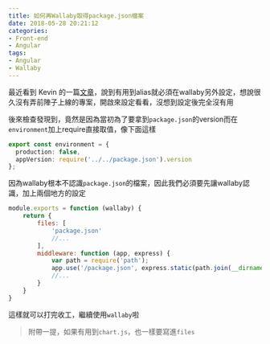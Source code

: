 ```yaml
---
title: 如何再Wallaby取得package.json檔案
date: 2018-05-28 20:21:12
categories:
- Front-end
- Angular
tags:
- Angular
- Wallaby
---
```


最近看到 Kevin 的一篇[文章](https://www.facebook.com/CKNotepad/posts/542075559526993)，說到有用到alias就必須在wallaby另外設定，想說很久沒有弄前陣子上線的專案，開啟來設定看看，沒想到設定後完全沒有用

<!--more-->

後來檢查發現到，竟然是因為當初為了要拿到`package.json`的version而在`environment`加上require直接取值，像下面這樣

```typescript
export const environment = {
  production: false,
  appVersion: require('../../package.json').version
};
```

因為wallaby根本不認識`package.json`的檔案，因此我們必須要先讓wallaby認識，加上兩個地方的設定

```javascript
module.exports = function (wallaby) {
    return {
        files: [
            'package.json'
            //...
        ],
        middleware: function (app, express) {
            var path = require('path');
            app.use('/package.json', express.static(path.join(__dirname, 'package.json')));
            //...
        }
    }
}
```

這樣就可以打完收工，繼續使用`wallaby`啦

> 附帶一提，如果有用到`chart.js`，也一樣要寫進`files`